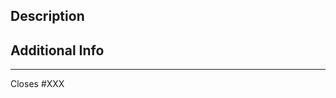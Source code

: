 ## Description

<!-- Please, add a description of the changes that this PR introduces.-->

## Additional Info
<!-- Please, add additional information that can help reviewers to navigate through changes like
a suggested order to review files.-->

<!-- Please, add the number of the associated issue if any or left #XXX.-->
----

Closes #XXX

<!--
< < < < < < < < < < < < < < < < < < < < < < < < < < < < < < < < < ☺
v                               ✰  Thanks for creating a PR! ✰
v    Before smashing the submit button please review the checkboxes.
v    If a checkbox is n/a - please still include it but + a little note why
☺ > > > > > > > > > > > > > > > > > > > > > > > > > > > > > > > > >

**All** items are required. Please add a note to the item if the item is not applicable and
please add links to any relevant follow up issues.

PR review checkboxes:

I have...

- [ ] added a relevant changelog entry to the `Unreleased` section in `CHANGELOG.md`
- [ ] included the correct
      [type prefix](https://github.com/commitizen/conventional-commit-types/blob/v3.0.0/index.json)
      in the PR title
- [ ] targeted the correct branch
      (see [PR Targeting](https://github.com/evmos/evmos/blob/main/CONTRIBUTING.md#pr-targeting))
- [ ] provided a link in the PR description to the relevant issue or specification
- [ ] reviewed "Files changed" and left comments if necessary
- [ ] confirmed all required CI checks have passed

Code maintenance:

I have...

- [ ] written unit and integration [tests](https://github.com/evmos/evmos/blob/main/CONTRIBUTING.md#testing)
- [ ] added relevant [`godoc`](https://go.dev/blog/godoc) and [code comments](https://blog.jbowen.dev/2019/09/the-magic-of-go-comments/).
- [ ] updated relevant documentation (`docs/`) or specification (`x/<module>/spec/`)

______

### Reviewers Checklist

**All** items are required.
Please add a note if the item is not applicable
and please add your handle next to the items reviewed
if you only reviewed selected items.

I have...

- [ ] confirmed the correct
      [type prefix](https://github.com/commitizen/conventional-commit-types/blob/v3.0.0/index.json)
      in the PR title
- [ ] confirmed all author checklist items have been addressed
- [ ] confirmed that this PR does not change production code

-->
